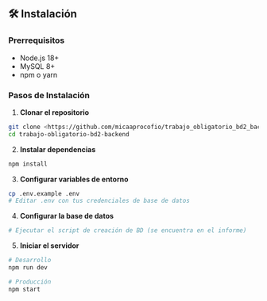 
## 🛠️ Instalación

### Prerrequisitos
- Node.js 18+
- MySQL 8+
- npm o yarn

### Pasos de Instalación

1. **Clonar el repositorio**
```bash
git clone <https://github.com/micaaprocofio/trabajo_obligatorio_bd2_backend.git>
cd trabajo-obligatorio-bd2-backend
```

2. **Instalar dependencias**
```bash
npm install
```

3. **Configurar variables de entorno**
```bash
cp .env.example .env
# Editar .env con tus credenciales de base de datos
```

4. **Configurar la base de datos**
```bash
# Ejecutar el script de creación de BD (se encuentra en el informe)
```

5. **Iniciar el servidor**
```bash
# Desarrollo
npm run dev

# Producción
npm start
```
